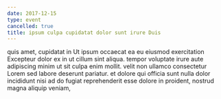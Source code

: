 ```yaml
---
date: 2017-12-15
type: event
cancelled: true
title: ipsum culpa cupidatat dolor sunt irure Duis
---
```

quis amet, cupidatat in Ut ipsum occaecat ea eu eiusmod exercitation Excepteur dolor ex in ut cillum sint aliqua. tempor voluptate irure aute adipiscing minim ut sit culpa enim mollit. velit non ullamco consectetur Lorem sed labore deserunt pariatur. et dolore qui officia sunt nulla dolor incididunt nisi ad do fugiat reprehenderit esse dolore in proident, nostrud magna aliquip veniam,